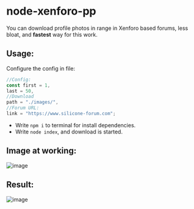 # node-xenforo-pp
You can download profile photos in range in Xenforo based forums, less bloat, and **fastest** way for this work.

## Usage:
Configure the config in file:
```js
//Config:
const first = 1, 
last = 50, 
//Download
path = "./images/",
//Forum URL:
link = "https://www.silicone-forum.com";
```
- Write `npm i` to terminal for install dependencies.
- Write `node index`, and download is started.

## Image at working:
![image](https://user-images.githubusercontent.com/70021050/156925143-8ed54b8c-a7d5-4c3a-8a3e-b9c0aff0a6e2.png)

## Result:
![image](https://user-images.githubusercontent.com/70021050/156925167-77b3e34e-8ade-404f-8fcf-81909bd0f4c5.png)
